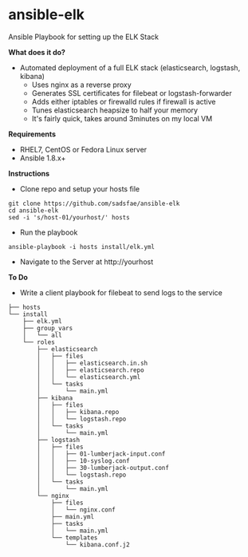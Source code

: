 ansible-elk
===========
Ansible Playbook for setting up the ELK Stack

**What does it do?**
   - Automated deployment of a full ELK stack (elasticsearch, logstash, kibana)
     * Uses nginx as a reverse proxy
     * Generates SSL certificates for filebeat or logstash-forwarder
     * Adds either iptables or firewalld rules if firewall is active
     * Tunes elasticsearch heapsize to half your memory
     * It's fairly quick, takes around 3minutes on my local VM
 
**Requirements**
   - RHEL7, CentOS or Fedora Linux server
   - Ansible 1.8.x+

**Instructions**
   - Clone repo and setup your hosts file
```
git clone https://github.com/sadsfae/ansible-elk
cd ansible-elk
sed -i 's/host-01/yourhost/' hosts
```
   - Run the playbook
```
ansible-playbook -i hosts install/elk.yml
```
   - Navigate to the Server at http://yourhost

**To Do**
   - Write a client playbook for filebeat to send logs to the service

```
├── hosts
└── install
    ├── elk.yml
    ├── group_vars
    │   └── all
    └── roles
        ├── elasticsearch
        │   ├── files
        │   │   ├── elasticsearch.in.sh
        │   │   ├── elasticsearch.repo
        │   │   └── elasticsearch.yml
        │   └── tasks
        │       └── main.yml
        ├── kibana
        │   ├── files
        │   │   ├── kibana.repo
        │   │   └── logstash.repo
        │   └── tasks
        │       └── main.yml
        ├── logstash
        │   ├── files
        │   │   ├── 01-lumberjack-input.conf
        │   │   ├── 10-syslog.conf
        │   │   ├── 30-lumberjack-output.conf
        │   │   └── logstash.repo
        │   └── tasks
        │       └── main.yml
        └── nginx
            ├── files
            │   └── nginx.conf
            ├── main.yml
            ├── tasks
            │   └── main.yml
            └── templates
                └── kibana.conf.j2
```
